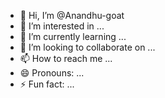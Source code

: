- 👋 Hi, I’m @Anandhu-goat
- 👀 I’m interested in ...
- 🌱 I’m currently learning ...
- 💞️ I’m looking to collaborate on ...
- 📫 How to reach me ...
- 😄 Pronouns: ...
- ⚡ Fun fact: ...

<!---
Anandhu-goat/Anandhu-goat is a ✨ special ✨ repository because its `README.md` (this file) appears on your GitHub profile.
You can click the Preview link to take a look at your changes.
--->
